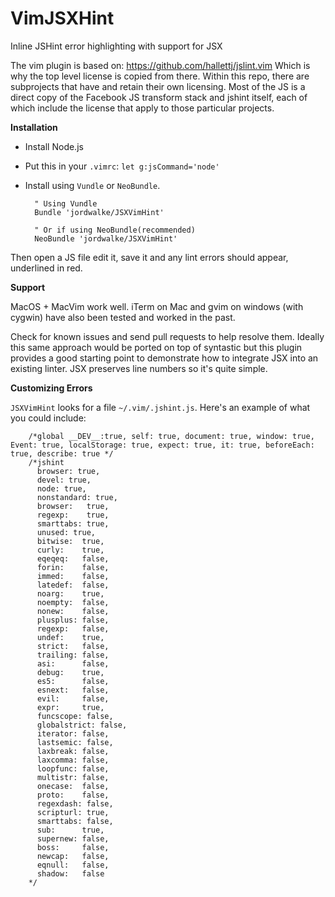 VimJSXHint
==========

Inline JSHint error highlighting with support for JSX

The vim plugin is based on:
https://github.com/hallettj/jslint.vim
Which is why the top level license is copied from there. Within this repo, there are subprojects that have and retain their own licensing. Most of the JS is a direct copy of the Facebook JS transform stack and jshint itself, each of which include the license that apply to those particular projects.


**Installation**

- Install Node.js
- Put this in your `.vimrc`:  `let g:jsCommand='node'`
- Install using `Vundle` or `NeoBundle`.


        " Using Vundle
        Bundle 'jordwalke/JSXVimHint'

        " Or if using NeoBundle(recommended)
        NeoBundle 'jordwalke/JSXVimHint'


Then open a JS file edit it, save it and any lint errors should appear, underlined in red.

**Support**

MacOS + MacVim work well. iTerm on Mac and gvim on windows (with cygwin) have also been tested and worked in the past.

Check for known issues and send pull requests to help resolve them. Ideally this same approach would be ported on top of syntastic but this plugin provides a good starting point to demonstrate how to integrate JSX into an existing linter. JSX preserves line numbers so it's quite simple.

**Customizing Errors**

`JSXVimHint` looks for a file `~/.vim/.jshint.js`. Here's an example of what you could include:
        
        /*global __DEV__:true, self: true, document: true, window: true, Event: true, localStorage: true, expect: true, it: true, beforeEach: true, describe: true */
        /*jshint
          browser: true,
          devel: true,
          node: true,
          nonstandard: true,
          browser:   true,
          regexp:    true,
          smarttabs: true,
          unused: true,
          bitwise:  true,
          curly:    true,
          eqeqeq:   false,
          forin:    false,
          immed:    false,
          latedef:  false,
          noarg:    true,
          noempty:  false,
          nonew:    false,
          plusplus: false,
          regexp:   false,
          undef:    true,
          strict:   false,
          trailing: false,
          asi:      false,
          debug:    true,
          es5:      false,
          esnext:   false,
          evil:     false,
          expr:     true,
          funcscope: false,
          globalstrict: false,
          iterator: false,
          lastsemic: false,
          laxbreak: false,
          laxcomma: false,
          loopfunc: false,
          multistr: false,
          onecase:  false,
          proto:    false,
          regexdash: false,
          scripturl: true,
          smarttabs: false,
          sub:      true,
          supernew: false,
          boss:     false,
          newcap:   false,
          eqnull:   false,
          shadow:   false
        */

